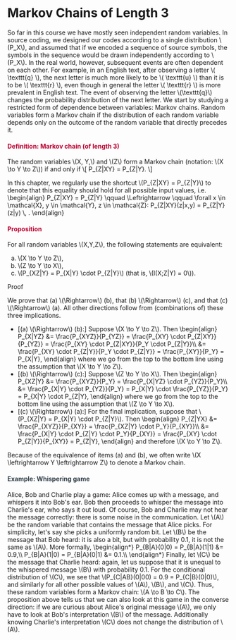 # Markov Chains of Length 3

<p>So far in this course we have mostly seen independent random variables. In source coding, we designed our codes according to a single distribution \(P_X\), and assumed that if we encoded a sequence of source symbols, the symbols in the sequence would be drawn independently according to \(P_X\). In the real world, however, subsequent events are often dependent on each other. For example, in an English text, after observing a letter \( \texttt{q} \), the next letter is much more likely to be \( \texttt{u} \) than it is to be \( \texttt{r} \), even though in general the letter \( \texttt{r} \) is more prevalent in English text. The event of observing the letter \(\texttt{q}\) changes the probability distribution of the next letter. We start by studying a restricted form of dependence between variables: Markov chains. Random variables form a Markov chain if the distribution of each random variable depends only on the outcome of the random variable that directly precedes it.</p>
<div class="content-box pad-box-mini border border-trbl border-round">
<h4 style="color: #bc0031;"><strong>Definition: Markov chain (of length 3)</strong></h4>
The random variables \(X, Y,\) and \(Z\) form a Markov chain (notation: \(X \to Y \to Z\)) if and only if \[ P_{Z|XY} = P_{Z|Y}. \]</div>
<p>In this chapter, we regularly use the shortcut \(P_{Z|XY} = P_{Z|Y}\) to denote that this equality should hold for all possible input values, i.e. \begin{align} P_{Z|XY} = P_{Z|Y} \qquad \Leftrightarrow \qquad \forall x \in \mathcal{X}, y \in \mathcal{Y}, z \in \mathcal{Z}: P_{Z|XY}(z|x,y) = P_{Z|Y}(z|y) \, . \end{align}</p>
<div class="content-box pad-box-mini border border-trbl border-round">
<h4 style="color: #bc0031;"><strong>Proposition</strong></h4>
For all random variables \(X,Y,Z\), the following statements are equivalent:
<ol type="a">
<li>\(X \to Y \to Z\),</li>
<li>\(Z \to Y \to X\),</li>
<li>\(P_{XZ|Y} = P_{X|Y} \cdot P_{Z|Y}\) (that is, \(I(X;Z|Y) = 0\)). </li>
</ol>
<p><span class="element_toggler" role="button" aria-controls="group1" aria-label="Toggler" aria-expanded="false"><span class="Button">Proof</span></span></p>
<div id="group1" style="">
<div class="content-box">We prove that (a) \(\Rightarrow\) (b), that (b) \(\Rightarrow\) (c), and that (c) \(\Rightarrow\) (a). All other directions follow from (combinations of) these three implications.</div>
<ul>
<li>[(a) \(\Rightarrow\) (b):] Suppose \(X \to Y \to Z\). Then \begin{align} P_{X|YZ} &amp;= \frac{P_{XYZ}}{P_{YZ}} = \frac{P_{XY} \cdot P_{Z|XY}}{P_{YZ}} = \frac{P_{XY} \cdot P_{Z|XY}}{P_Y \cdot P_{Z|Y}}\\ &amp;= \frac{P_{XY} \cdot P_{Z|Y}}{P_Y \cdot P_{Z|Y}} = \frac{P_{XY}}{P_Y} = P_{X|Y}, \end{align} where we go from the top to the bottom line using the assumption that \(X \to Y \to Z\).</li>
<li>[(b) \(\Rightarrow\) (c):] Suppose \(Z \to Y \to X\). Then \begin{align} P_{XZ|Y} &amp;= \frac{P_{XYZ}}{P_Y} = \frac{P_{X|YZ} \cdot P_{YZ}}{P_Y}\\ &amp;= \frac{P_{X|Y} \cdot P_{YZ}}{P_Y} = P_{X|Y} \cdot \frac{P_{YZ}}{P_Y} = P_{X|Y} \cdot P_{Z|Y}, \end{align} where we go from the top to the bottom line using the assumption that \(Z \to Y \to X\).</li>
<li>[(c) \(\Rightarrow\) (a):] For the final implication, suppose that \(P_{XZ|Y} = P_{X|Y} \cdot P_{Z|Y}\). Then \begin{align} P_{Z|YX} &amp;= \frac{P_{XYZ}}{P_{XY}} = \frac{P_{XZ|Y} \cdot P_Y}{P_{XY}}\\ &amp;= \frac{P_{X|Y} \cdot P_{Z|Y} \cdot P_Y}{P_{XY}} = \frac{P_{XY} \cdot P_{Z|Y}}{P_{XY}} = P_{Z|Y}, \end{align} and therefore \(X \to Y \to Z\).</li>
</ul>
</div>
</div>
<p>Because of the equivalence of items (a) and (b), we often write \(X \leftrightarrow Y \leftrightarrow Z\) to denote a Markov chain.</p>
<div class="content-box pad-box-mini border border-trbl border-round">
<h4 style="color: #2d3b45;"><strong>Example: Whispering game</strong></h4>
Alice, Bob and Charlie play a game: Alice comes up with a message, and whispers it into Bob's ear. Bob then proceeds to whisper the message into Charlie's ear, who says it out loud. Of course, Bob and Charlie may not hear the message correctly: there is some noise in the communication. Let \(A\) be the random variable that contains the message that Alice picks. For simplicity, let's say she picks a uniformly random bit. Let \(B\) be the message that Bob heard: it is also a bit, but with probability 0.1, it is not the same as \(A\). More formally, \begin{align*} P_{B|A}(0|0) = P_{B|A}(1|1) &amp;= 0.9,\\ P_{B|A}(1|0) = P_{B|A}(0|1) &amp;= 0.1.\\ \end{align*} Finally, let \(C\) be the message that Charlie heard: again, let us suppose that it is unequal to the whispered message \(B\) with probability 0.1. For the conditional distribution of \(C\), we see that \(P_{C|AB}(0|00) = 0.9 = P_{C|B}(0|0)\), and similarly for all other possible values of \(A\), \(B\), and \(C\). Thus, these random variables form a Markov chain: \(A \to B \to C\). The proposition above tells us that we can also look at this game in the converse direction: if we are curious about Alice's original message \(A\), we only have to look at Bob's interpretation \(B\) of the message. Additionally knowing Charlie's interpretation \(C\) does not change the distribution of \(A\).</div>
